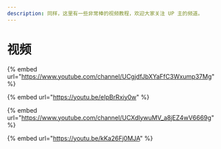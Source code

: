 ```yaml
---
description: 同样，这里有一些非常棒的视频教程，欢迎大家关注 UP 主的频道。
---
```


# 视频

{% embed url="https://www.youtube.com/channel/UCgjdfJbXYaFfC3Wxump37Mg" %}

{% embed url="https://youtu.be/eIpBrRxiy0w" %}

{% embed url="https://www.youtube.com/channel/UCXdlywuMV_a8jEZ4wV6669g" %}

{% embed url="https://youtu.be/kKa26Fj0MJA" %}

